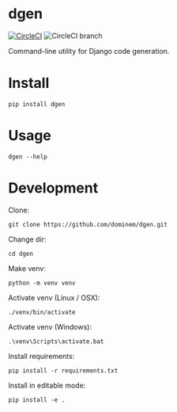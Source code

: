 # dgen

[![CircleCI](https://circleci.com/gh/dominem/dgen/tree/master.svg?style=svg)](https://circleci.com/gh/dominem/dgen/tree/master)
![CircleCI branch](https://img.shields.io/circleci/project/github/dominem/dgen/master.svg?style=flat-square)

Command-line utility for Django code generation.


# Install

    pip install dgen


# Usage

    dgen --help


# Development

Clone:

    git clone https://github.com/dominem/dgen.git

Change dir:

    cd dgen

Make venv:

    python -m venv venv

Activate venv (Linux / OSX):

    ./venv/bin/activate

Activate venv (Windows):

    .\venv\Scripts\activate.bat

Install requirements:

    pip install -r requirements.txt

Install in editable mode:

    pip install -e .